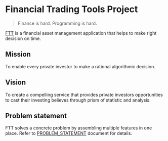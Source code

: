 # Financial Trading Tools Project

> Finance is hard. Programming is hard.

[FTT](https://github.com/ftt-project/ftt/) is a financial asset management application that helps to make right decision on time.

## Mission

To enable every private investor to make a rational algorithmic decision.

## Vision

To create a compelling service that provides private investors opportunities to cast their investing believes through prism of statistic and analysis.

## Problem statement

FTT solves a concrete problem by assembling multiple features in one place. Refer to [PROBLEM_STATEMENT](PROBLEM_STATEMENT.md) document for details.